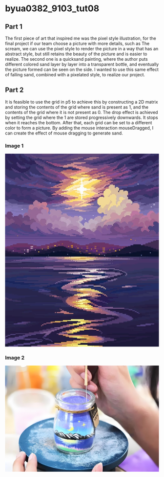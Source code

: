 # byua0382_9103_tut08

## Part 1
The first piece of art that inspired me was the pixel style illustration, for the final project if our team choose a picture with more details, such as The scream, we can use the pixel style to render the picture in a way that has an abstract style, but still retains the beauty of the picture and is easier to realize.
The second one is a quicksand painting, where the author puts different colored sand layer by layer into a transparent bottle, and eventually the picture formed can be seen on the side. I wanted to use this same effect of falling sand, combined with a pixelated style, to realize our project.

## Part 2
It is feasible to use the grid in p5 to achieve this by constructing a 2D matrix and storing the contents of the grid where sand is present as 1, and the contents of the grid where it is not present as 0. The drop effect is achieved by setting the grid where the 1 are stored progressively downwards. It stops when it reaches the bottom. After that, each grid can be set to a different color to form a picture. By adding the mouse interaction mouseDragged, I can create the effect of mouse dragging to generate sand.

### Image 1
![Pixel Art](readmeImages/pixelArt.jpg)

### Image 2
![Sand Painting](readmeImages/sandPainting.jpg)
